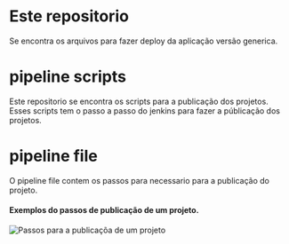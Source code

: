 # Este repositorio
Se encontra os arquivos para fazer deploy da aplicação versão generica.

# pipeline scripts
Este repositorio se encontra os scripts para a publicação dos projetos. Esses scripts tem o passo a passo do jenkins para fazer a públicação dos projetos.

# pipeline file
O pipeline file contem os passos para necessario para a publicação do projeto.

#### Exemplos do passos de publicação  de um projeto.
![Passos para a publicaçõa de um projeto](https://miro.medium.com/v2/resize:fit:640/format:webp/1*SGuCtn2Gj_Q1fOg0MjBd9g.png)


